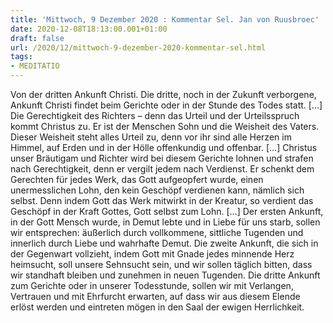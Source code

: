 ```yaml
---
title: 'Mittwoch, 9 Dezember 2020 : Kommentar Sel. Jan von Ruusbroec'
date: 2020-12-08T18:13:00.001+01:00
draft: false
url: /2020/12/mittwoch-9-dezember-2020-kommentar-sel.html
tags: 
- MEDITATIO
---
```


Von der dritten Ankunft Christi. Die dritte, noch in der Zukunft verborgene, Ankunft Christi findet beim Gerichte oder in der Stunde des Todes statt. \[…\] Die Gerechtigkeit des Richters – denn das Urteil und der Urteilsspruch kommt Christus zu. Er ist der Menschen Sohn und die Weisheit des Vaters. Dieser Weisheit steht alles Urteil zu, denn vor ihr sind alle Herzen im Himmel, auf Erden und in der Hölle offenkundig und offenbar. \[…\] Christus unser Bräutigam und Richter wird bei diesem Gerichte lohnen und strafen nach Gerechtigkeit, denn er vergilt jedem nach Verdienst. Er schenkt dem Gerechten für jedes Werk, das Gott aufgeopfert wurde, einen unermesslichen Lohn, den kein Geschöpf verdienen kann, nämlich sich selbst. Denn indem Gott das Werk mitwirkt in der Kreatur, so verdient das Geschöpf in der Kraft Gottes, Gott selbst zum Lohn. \[…\] Der ersten Ankunft, in der Gott Mensch wurde, in Demut lebte und in Liebe für uns starb, sollen wir entsprechen: äußerlich durch vollkommene, sittliche Tugenden und innerlich durch Liebe und wahrhafte Demut. Die zweite Ankunft, die sich in der Gegenwart vollzieht, indem Gott mit Gnade jedes minnende Herz heimsucht, soll unsere Sehnsucht sein, und wir sollen täglich bitten, dass wir standhaft bleiben und zunehmen in neuen Tugenden. Die dritte Ankunft zum Gerichte oder in unserer Todesstunde, sollen wir mit Verlangen, Vertrauen und mit Ehrfurcht erwarten, auf dass wir aus diesem Elende erlöst werden und eintreten mögen in den Saal der ewigen Herrlichkeit.